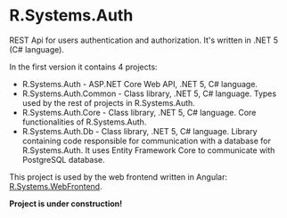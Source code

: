 # R.Systems.Auth

REST Api for users authentication and authorization. It's written in .NET 5 (C# language).

In the first version it contains 4 projects:

- R.Systems.Auth - ASP.NET Core Web API, .NET 5, C# language.
- R.Systems.Auth.Common - Class library, .NET 5, C# language. Types used by the rest of projects in R.Systems.Auth.
- R.Systems.Auth.Core - Class library, .NET 5, C# language. Core functionalities of R.Systems.Auth.
- R.Systems.Auth.Db - Class library, .NET 5, C# language. Library containing code responsible for communication with 
a database for R.Systems.Auth. It uses Entity Framework Core to communicate with PostgreSQL database.

This project is used by the web frontend written in Angular: 
[R.Systems.WebFrontend](https://github.com/lrydzkowski/R.Systems.WebFrontend).

**Project is under construction!**
